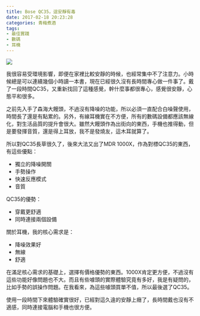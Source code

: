 ```yaml
---
title: Bose QC35，這安靜有毒
date: 2017-02-18 20:23:28
categories: 青梅煮酒
tags:
- 最佳實踐
- 數碼
- 耳機
---
```


![](https://ww4.sinaimg.cn/large/006tKfTcgy1fcuw0xeyrrj31kw11y7wi.jpg)

我很容易受環境影響，即便在家裡比較安靜的時候，也經常集中不了注意力。小時候總是可以連續幾個小時讀一本書，現在已經很久沒有長時間專心做一件事了。戴了一段時間QC35，又重新找回了這種感覺，幹什麼事都很專心，感覺很安靜，心態平和很多。

之前先入手了森海大饅頭，不過沒有降噪的功能，所以必須一直配合白噪聲使用，時間長了還是有點累的。另外，有線耳機實在不方便，所有的數碼設備都應該無線化，對生活品質的提升會很大。雖然大饅頭作為出街向的東西，手機也推得動，但是要發揮音質，還是得上耳放，我不是發燒友，這木耳就算了。

所以對QC35長草很久了，後來大法又出了MDR 1000X，作為對標QC35的東西，有這些優點：

* 獨立的降噪開關
* 手勢操作
* 快速反應模式
* 音質

QC35的優勢：

* 穿戴更舒適
* 同時連接兩個設備

關於耳機，我的核心需求是：

* 降噪效果好
* 無線
* 舒適

在滿足核心需求的基礎上，選擇有價格優勢的東西。1000X肯定更方便，不過沒有這些功能好像問題也不大。而且有些噱頭的實際體驗究竟有多好，我是有疑問的，比如手勢的誤操作問題。在我看來，為這些噱頭買單不值，所以最後選了QC35。

使用一段時間下來體驗確實很好，已經對這久違的安靜上癮了，長時間戴也沒有不適感，同時連接電腦和手機也很方便。
